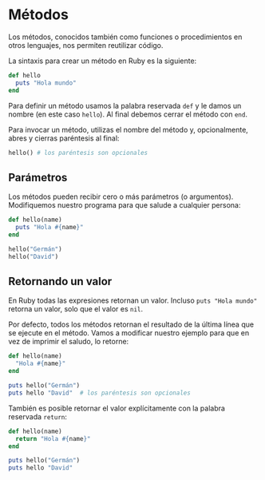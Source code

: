 # Métodos

Los métodos, conocidos también como funciones o procedimientos en otros lenguajes, nos permiten reutilizar código.

La sintaxis para crear un método en Ruby es la siguiente:

```ruby
def hello
  puts "Hola mundo"
end
```

Para definir un método usamos la palabra reservada `def` y le damos un nombre (en este caso `hello`). Al final debemos cerrar el método con `end`.

Para invocar un método, utilizas el nombre del método y, opcionalmente, abres y cierras paréntesis al final:

```ruby
hello() # los paréntesis son opcionales
```

## Parámetros

Los métodos pueden recibir cero o más parámetros (o argumentos). Modifiquemos nuestro programa para que salude a cualquier persona:

```ruby
def hello(name)
  puts "Hola #{name}"
end

hello("Germán")
hello("David")
```

## Retornando un valor

En Ruby todas las expresiones retornan un valor. Incluso `puts "Hola mundo"` retorna un valor, solo que el valor es `nil`.

Por defecto, todos los métodos retornan el resultado de la última línea que se ejecute en el método. Vamos a modificar nuestro ejemplo para que en vez de imprimir el saludo, lo retorne:

```ruby
def hello(name)
  "Hola #{name}"
end

puts hello("Germán")
puts hello "David"  # los paréntesis son opcionales
```

También es posible retornar el valor explícitamente con la palabra reservada `return`:

```ruby
def hello(name)
  return "Hola #{name}"
end

puts hello("Germán")
puts hello "David"
```
